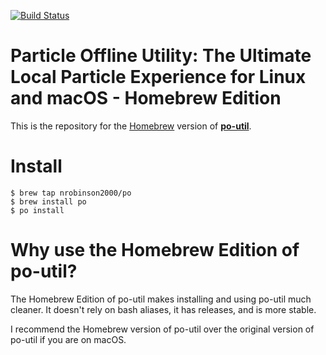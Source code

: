 [![Build Status](https://travis-ci.org/nrobinson2000/homebrew-po.svg?branch=master)](https://travis-ci.org/nrobinson2000/homebrew-po)

# Particle Offline Utility: The Ultimate Local Particle Experience for Linux and macOS - Homebrew Edition

This is the repository for the [Homebrew](http://brew.sh/) version of [**po-util**](https://github.com/nrobinson2000/po-util).

# Install

    $ brew tap nrobinson2000/po
    $ brew install po
    $ po install

# Why use the Homebrew Edition of po-util?

The Homebrew Edition of po-util makes installing and using po-util much cleaner.  It doesn't rely on bash aliases, it has releases, and is more stable.

I recommend the Homebrew version of po-util over the original version of po-util if you are on macOS.
